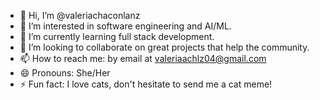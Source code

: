 - 👋 Hi, I’m @valeriachaconlanz
- 👀 I’m interested in software engineering and AI/ML.
- 🌱 I’m currently learning full stack development.
- 💞️ I’m looking to collaborate on great projects that help the community.
- 📫 How to reach me: by email at valeriaachlz04@gmail.com
- 😄 Pronouns: She/Her
- ⚡ Fun fact: I love cats, don't hesitate to send me a cat meme!

<!---
valeriachaconlanz/valeriachaconlanz is a ✨ special ✨ repository because its `README.md` (this file) appears on your GitHub profile.
You can click the Preview link to take a look at your changes.
--->
